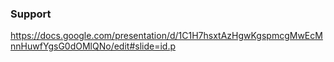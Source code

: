 ### Support
https://docs.google.com/presentation/d/1C1H7hsxtAzHgwKgspmcgMwEcMnnHuwfYgsG0dOMlQNo/edit#slide=id.p
